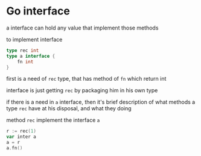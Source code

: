 # Go interface

a interface can hold any value that implement those methods

to implement interface

```go
type rec int
type a interface {
	fn int
}
```
first is a need of `rec` type, that has method of `fn` which return int

interface is just getting `rec` by packaging him in his own type

if there is a need in `a` interface, then it's brief description of what methods a type `rec` have at his disposal, and what they doing

method `rec` implement the interface `a`

```go
r := rec(1)
var inter a
a = r
a.fn()
```
